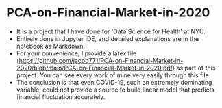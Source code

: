 # PCA-on-Financial-Market-in-2020

* It is a project that I have done for 'Data Science for Health' at NYU.
* Entirely done in Jupyter IDE, and detailed explanations are in the notebook as Markdown.
* For your convenience, I provide a latex file (https://github.com/jacob771/PCA-on-Financial-Market-in-2020/blob/main/PCA-on-Financial-Market-in-2020.pdf) as part of this project. You can see every work of mine very easily through this file.
* The conclusion is that even COVID-19, such an extremely dominating variable, could not provide a source to build linear model that predicts financial fluctuation accurately.
